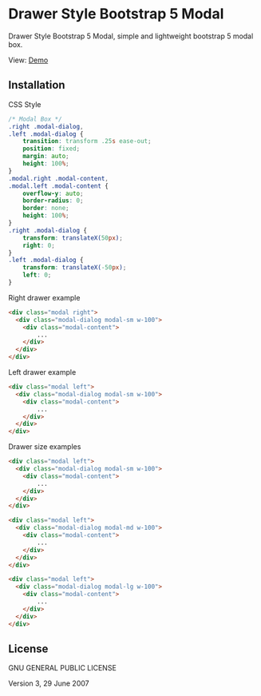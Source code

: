 # Drawer Style Bootstrap 5 Modal
Drawer Style Bootstrap 5 Modal, simple and lightweight bootstrap 5 modal box.

View: [Demo](https://phyozawtun.github.io/Drawer-Style-Bootstrap-5-Modal/)

## Installation

CSS Style

```css
/* Modal Box */
.right .modal-dialog,
.left .modal-dialog {
    transition: transform .25s ease-out;
    position: fixed;
    margin: auto;
    height: 100%;
}
.modal.right .modal-content,
.modal.left .modal-content {
    overflow-y: auto;
  	border-radius: 0;
  	border: none;
    height: 100%;
}
.right .modal-dialog {
    transform: translateX(50px);
    right: 0;
}
.left .modal-dialog {
    transform: translateX(-50px);
    left: 0;
}
```



Right drawer example

```html
<div class="modal right">
  <div class="modal-dialog modal-sm w-100">
    <div class="modal-content">
	    ...
    </div>
  </div>
</div>
```



Left drawer example

```html
<div class="modal left">
  <div class="modal-dialog modal-sm w-100">
    <div class="modal-content">
	    ...
    </div>
  </div>
</div>
```





Drawer size examples

```html
<div class="modal left">
  <div class="modal-dialog modal-sm w-100">
    <div class="modal-content">
	    ...
    </div>
  </div>
</div>
```

```html
<div class="modal left">
  <div class="modal-dialog modal-md w-100">
    <div class="modal-content">
	    ...
    </div>
  </div>
</div>
```

```html
<div class="modal left">
  <div class="modal-dialog modal-lg w-100">
    <div class="modal-content">
	    ...
    </div>
  </div>
</div>
```



## License

GNU GENERAL PUBLIC LICENSE

Version 3, 29 June 2007